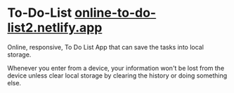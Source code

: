 # To-Do-List <a href="https://online-to-do-list2.netlify.app/">online-to-do-list2.netlify.app</a>
Online, responsive, To Do List App that can save the tasks into local storage.

Whenever you enter from a device, your information won't be lost from the device unless clear local storage by clearing the history or doing something else.
